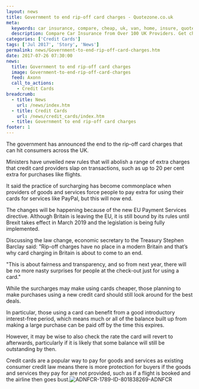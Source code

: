 ```yaml
---
layout: news
title: Government to end rip-off card charges - Quotezone.co.uk
meta:
  keywords: car insurance, compare, cheap, uk, van, home, insure, quotes, online, comparison, bike, loans, life
  description: Compare Car Insurance from Over 100 UK Providers. Get cheap quotes online now using our fast, free, secure comparison site
categories: ['Credit Cards']
tags: ['Jul 2017', 'Story', 'News']
permalink: news/Government-to-end-rip-off-card-charges.htm
date: 2017-07-26 07:30:00
news:
  title: Government to end rip-off card charges
  image: Government-to-end-rip-off-card-charges
  feed: Axonn
  call_to_actions:
    - Credit Cards
breadcrumb:
  - title: News
    url: /news/index.htm
  - title: Credit Cards
    url: /news/credit_cards/index.htm
  - title: Government to end rip-off card charges
footer: 1
---
```


The government has announced the end to the rip-off card charges that can hit consumers across the UK.&nbsp;

Ministers have unveiled new rules that will abolish a range of extra charges that credit card providers slap on transactions, such as up to 20 per cent extra for purchases like flights.&nbsp;

It said the practice of surcharging has become commonplace when providers of goods and services force people to pay extra for using their cards for services like PayPal, but this will now end.

The changes will be happening because of the new EU Payment Services directive. Although Britain is leaving the EU, it is still bound by its rules until Brexit takes effect in March 2019 and the legislation is being fully implemented.

Discussing the law change, economic secretary to the Treasury Stephen Barclay said: &quot;Rip-off charges have no place in a modern Britain and that&rsquo;s why card charging in Britain is about to come to an end.

&quot;This is about fairness and transparency, and so from next year, there will be no more nasty surprises for people at the check-out just for using a card.&quot;

While the surcharges may make using cards cheaper, those planning to make purchases using a new credit card should still look around for the best deals.

In particular, those using a card can benefit from a good introductory interest-free period, which means much or all of the balance built up from making a large purchase can be paid off by the time this expires.

However, it may be wise to also check the rate the card will revert to afterwards, particularly if it is likely that some balance will still be outstanding by then.&nbsp;

Credit cards are a popular way to pay for goods and services as existing consumer credit law means there is more protection for buyers if the goods and services they pay for are not provided, such as if a flight is booked and the airline then goes bust.<img alt="ADNFCR-1789-ID-801838269-ADNFCR" src="http://feeds.directnews.co.uk/feedtrack/justcopyright.gif?feedid=1789&itemid=801838269" />